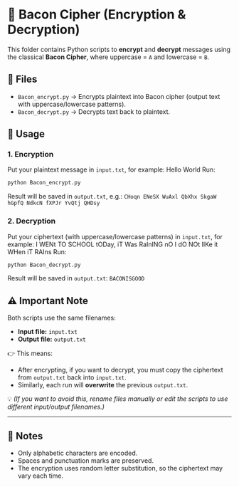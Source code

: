# 🔐 Bacon Cipher (Encryption & Decryption)

This folder contains Python scripts to **encrypt** and **decrypt** messages using the classical **Bacon Cipher**, where uppercase = `A` and lowercase = `B`.

## 📂 Files
- `Bacon_encrypt.py` → Encrypts plaintext into Bacon cipher (output text with uppercase/lowercase patterns).  
- `Bacon_decrypt.py` → Decrypts text back to plaintext.  

## 🚀 Usage

### 1. Encryption
Put your plaintext message in `input.txt`, for example:
    Hello World
Run:
```bash
python Bacon_encrypt.py
```
Result will be saved in `output.txt`, e.g.:
    `CHoqn ENeSX WuAxl QbXhx SkgaW   hGpfQ NdkcN fXPJr YvQtj QHDsy`
  
### 2. Decryption
Put your ciphertext (with uppercase/lowercase patterns) in `input.txt`, 
for example:
    I WENt TO SCHOOL tODay, iT Was RaInING nO I dO NOt lIKe it WHen iT RAIns
Run:
```bash
python Bacon_decrypt.py
```
Result will be saved in `output.txt`: 
    `BACONISGOOD`

## ⚠️ Important Note

Both scripts use the same filenames:

- **Input file:** `input.txt`  
- **Output file:** `output.txt`  

👉 This means:
- After encrypting, if you want to decrypt, you must copy the ciphertext from `output.txt` back into `input.txt`.  
- Similarly, each run will **overwrite** the previous `output.txt`.  

💡 *(If you want to avoid this, rename files manually or edit the scripts to use different input/output filenames.)*

---

## 🧾 Notes
- Only alphabetic characters are encoded.  
- Spaces and punctuation marks are preserved.  
- The encryption uses random letter substitution, so the ciphertext may vary each time.  
